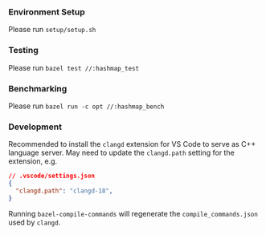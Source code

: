 ### Environment Setup
Please run `setup/setup.sh`

### Testing

Please run `bazel test //:hashmap_test`

### Benchmarking

Please run `bazel run -c opt //:hashmap_bench`

### Development

Recommended to install the `clangd` extension for VS Code to serve as C++ language server.
May need to update the `clangd.path` setting for the extension, e.g.
```json
// .vscode/settings.json
{
  "clangd.path": "clangd-18",
}
```
Running `bazel-compile-commands` will regenerate the `compile_commands.json` used by `clangd`.